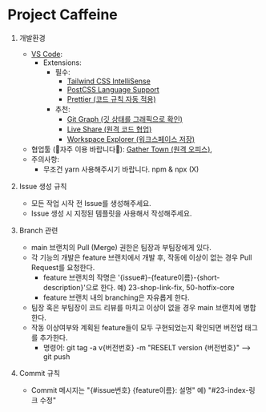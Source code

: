# Project Caffeine
1. 개발환경
    - [VS Code](https://code.visualstudio.com/):
        - Extensions:
            - 필수: 
                - [Tailwind CSS IntelliSense](https://marketplace.visualstudio.com/items?itemName=bradlc.vscode-tailwindcss)
                - [PostCSS Language Support](https://marketplace.visualstudio.com/items?itemName=csstools.postcss)
                - [Prettier (코드 규칙 자동 적용)](https://marketplace.visualstudio.com/items?itemName=esbenp.prettier-vscode)
            - 추천:
                - [Git Graph (깃 상태를 그래픽으로 확인)](https://marketplace.visualstudio.com/items?itemName=mhutchie.git-graph)
                - [Live Share (원격 코드 협업)](https://marketplace.visualstudio.com/items?itemName=MS-vsliveshare.vsliveshare)
                - [Workspace Explorer (워크스페이스 저장)](https://marketplace.visualstudio.com/items?itemName=tomsaunders.vscode-workspace-explorer)
    - 협업툴 (🙏자주 이용 바랍니다🙏): [Gather Town (원격 오피스)](https://app.gather.town/app/lWsuavRupCx4KoUk/bitcamp-homies),
    - 주의사항:
        - 무조건 yarn 사용해주시기 바랍니다. npm & npx (X)


2. Issue 생성 규칙
    - 모든 작업 시작 전 Issue를 생성해주세요.
    - Issue 생성 시 지정된 템플릿을 사용해서 작성해주세요.


3. Branch 관련
    - main 브랜치의 Pull (Merge) 권한은 팀장과 부팀장에게 있다.
    - 각 기능의 개발은 feature 브랜치에서 개발 후, 작동에 이상이 없는 경우 Pull Request를 요청한다.
      - feature 브랜치의 작명은 '{issue#}-{feature이름}-{short-description}'으로 한다. 예) 23-shop-link-fix, 50-hotfix-core
      - feature 브랜치 내의 branching은 자유롭게 한다.
    - 팀장 혹은 부팀장이 코드 리뷰를 마치고 이상이 없을 경우 main 브랜치에 병합한다.
    - 작동 이상여부와 계획된 feature들이 모두 구현되었는지 확인되면 버전업 태그를 추가한다.
      - 명령어: git tag -a v{버전번호} -m "RESELT version {버전번호}" --> git push


4. Commit 규칙
    - Commit 메시지는 "{#issue번호} {feature이름}: 설명" 예) "#23-index-링크 수정"
